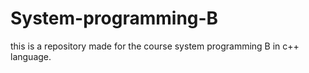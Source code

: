 # System-programming-B
this is a repository made for the course system programming B in c++ language. 
